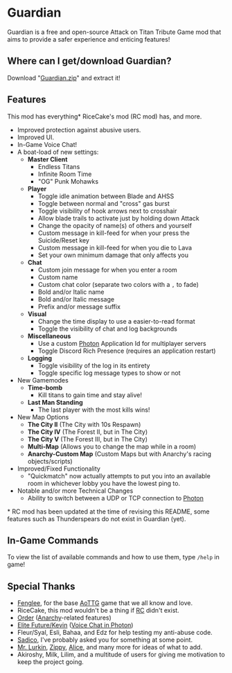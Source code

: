 # Guardian
Guardian is a free and open-source Attack on Titan Tribute Game mod that aims to provide a safer experience and enticing features!

## Where can I get/download Guardian?
Download "[Guardian.zip](https://github.com/alerithe/guardian/raw/master/Guardian.zip)" and extract it!

## Features
This mod has everything\* RiceCake's mod (RC mod) has, and more.

- Improved protection against abusive users.
- Improved UI.
- In-Game Voice Chat!
- A boat-load of new settings:
    - **Master Client**
        - Endless Titans
        - Infinite Room Time
        - "OG" Punk Mohawks
    - **Player**
        - Toggle idle animation between Blade and AHSS
        - Toggle between normal and "cross" gas burst
        - Toggle visibility of hook arrows next to crosshair
        - Allow blade trails to activate just by holding down Attack
        - Change the opacity of name(s) of others and yourself
        - Custom message in kill-feed for when your press the Suicide/Reset key
        - Custom message in kill-feed for when you die to Lava
        - Set your own minimum damage that only affects you
    - **Chat**
        - Custom join message for when you enter a room
        - Custom name
        - Custom chat color (separate two colors with a `,` to fade)
        - Bold and/or Italic name
        - Bold and/or Italic message
        - Prefix and/or message suffix
    - **Visual**
        - Change the time display to use a easier-to-read format
        - Toggle the visibility of chat and log backgrounds
    - **Miscellaneous**
        - Use a custom [Photon](https://photonengine.com/) Application Id for multiplayer servers
        - Toggle Discord Rich Presence (requires an application restart)
    - **Logging**
        - Toggle visibility of the log in its entirety
        - Toggle specific log message types to show or not
- New Gamemodes
    - **Time-bomb**
        - Kill titans to gain time and stay alive!
    - **Last Man Standing**
        - The last player with the most kills wins!
- New Map Options
    - **The City II** (The City with 10s Respawn)
    - **The City IV** (The Forest II, but in The City)
    - **The City V** (The Forest III, but in The City)
    - **Multi-Map** (Allows you to change the map while in a room)
    - **Anarchy-Custom Map** (Custom Maps but with Anarchy's racing objects/scripts)
- Improved/Fixed Functionality
    - "Quickmatch" now actually attempts to put you into an available room in whichever lobby you have the lowest ping to.
- Notable and/or more Technical Changes
    - Ability to switch between a UDP or TCP connection to [Photon](https://photonengine.com/)

\* RC mod has been updated at the time of revising this README, some features such as Thunderspears do not exist in Guardian (yet).

## In-Game Commands
To view the list of available commands and how to use them, type `/help` in game!

## Special Thanks
- [Fenglee](http://fenglee.com/), for the base [AoTTG](http://fenglee.com/game/aog/) game that we all know and love.
- RiceCake, this mod wouldn't be a thing if [RC](https://aotrc.weebly.com/) didn't exist.
- [Order](https://github.com/aelariane/) ([Anarchy](https://github.com/aelariane/Anarchy)-related features)
- [Elite Future/Kevin](https://github.com/kkim6109/) ([Voice Chat in Photon](https://github.com/kkim6109/Mic-Integration-Old-Photon-))
- Fleur/Syal, Esli, Bahaa, and Edz for help testing my anti-abuse code.
- [Sadico](https://github.com/Mi-Sad/), I've probably asked you for something at some point.
- [Mr. Lurkin](https://github.com/MrLurkin/), [Zippy](https://github.com/ZippyStew45), [Alice](https://github.com/ExiMichi/), and many more for ideas of what to add.
- Akiroshy, Milk, Lilim, and a multitude of users for giving me motivation to keep the project going.